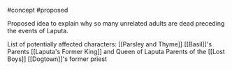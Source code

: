 #concept #proposed 

Proposed idea to explain why so many unrelated adults are dead preceding the events of Laputa. 

List of potentially affected characters:
	[[Parsley and Thyme]]
	[[Basil]]'s Parents
	[[Laputa's Former King]] and Queen of Laputa
	Parents of the [[Lost Boys]]
	[[Dogtown]]'s former priest